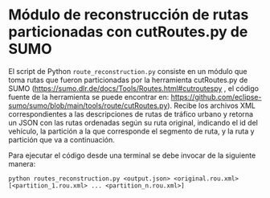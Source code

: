 # Módulo de reconstrucción de rutas particionadas con cutRoutes.py de SUMO
El script de Python `route_reconstruction.py` consiste en un módulo que toma rutas que fueron particionadas por la herramienta cutRoutes.py de SUMO (https://sumo.dlr.de/docs/Tools/Routes.html#cutroutespy , 
el código fuente de la herramienta se puede encontrar en: https://github.com/eclipse-sumo/sumo/blob/main/tools/route/cutRoutes.py). Recibe los archivos XML correspondientes a las descripciones
de rutas de tráfico urbano y retorna un JSON con las rutas ordenadas según su ruta original, indicando el id del vehículo, la partición a la que corresponde el segmento de ruta, y la ruta y partición
que va a continuación.

Para ejecutar el código desde una terminal se debe invocar de la siguiente manera:

`python routes_reconstruction.py <output.json> <original.rou.xml> [<partition_1.rou.xml> ... <partition_n.rou.xml>]`
